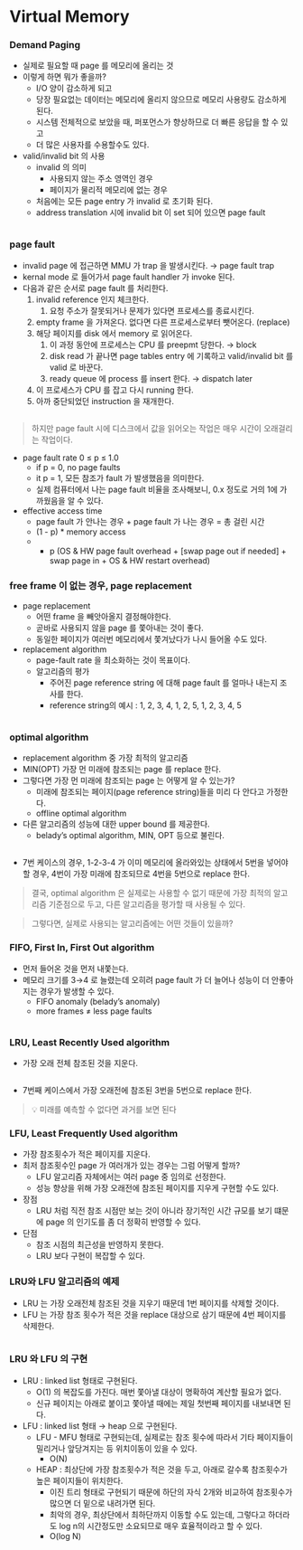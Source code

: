 # Virtual Memory

### Demand Paging

* 실제로 필요할 때 page 를 메모리에 올리는 것
* 이렇게 하면 뭐가 좋을까?
  * I/O 양이 감소하게 되고
  * 당장 필요없는 데이터는 메모리에 올리지 않으므로 메모리 사용량도 감소하게 된다.
  * 시스템 전체적으로 보았을 때, 퍼포먼스가 향상하므로 더 빠른 응답을 할 수 있고
  * 더 많은 사용자를 수용할수도 있다.
* valid/invalid bit 의 사용
  * invalid 의 의미
    * 사용되지 않는 주소 영역인 경우
    * 페이지가 물리적 메모리에 없는 경우
  * 처음에는 모든 page entry 가 invalid 로 초기화 된다.
  * address translation 시에 invalid bit 이 set 되어 있으면 page fault

<figure><img src="../../.gitbook/assets/image (27) (2) (1).png" alt=""><figcaption></figcaption></figure>

### page fault

* invalid page 에 접근하면 MMU 가 trap 을 발생시킨다. → page fault trap
* kernal mode 로 들어가서 page fault handler 가 invoke 된다.
* 다음과 같은 순서로 page fault 를 처리한다.
  1. invalid reference 인지 체크한다.
     1. 요청 주소가 잘못되거나 문제가 있다면 프로세스를 종료시킨다.
  2. empty frame 을 가져온다. 없다면 다른 프로세스로부터 뺏어온다. (replace)
  3. 해당 페이지를 disk 에서 memory 로 읽어온다.
     1. 이 과정 동안에 프로세스는 CPU 를 preepmt 당한다. → block
     2. disk read 가 끝나면 page tables entry 에 기록하고 valid/invalid bit 를 valid 로 바꾼다.
     3. ready queue 에 process 를 insert 한다. → dispatch later
  4. 이 프로세스가 CPU 를 잡고 다시 running 한다.
  5. 아까 중단되었던 instruction 을 재개한다.

<figure><img src="../../.gitbook/assets/image (3) (1) (1) (2).png" alt=""><figcaption></figcaption></figure>

> 하지만 page fault 시에 디스크에서 값을 읽어오는 작업은 매우 시간이 오래걸리는 작업이다.

* page fault rate 0 ≤ p ≤ 1.0
  * if p = 0, no page faults
  * it p = 1, 모든 참조가 fault 가 발생했음을 의미한다.
  * 실제 컴퓨터에서 나는 page fault 비율을 조사해보니, 0.x 정도로 거의 1에 가까웠음을 알 수 있다.
* effective access time
  * page fault 가 안나는 경우 + page fault 가 나는 경우 = 총 걸린 시간
  * (1 - p) \* memory access
  *
    * p (OS & HW page fault overhead + \[swap page out if needed] + swap page in + OS & HW restart overhead)

### free frame 이 없는 경우, page replacement

* page replacement
  * 어떤 frame 을 빼앗아올지 결정해야한다.
  * 곧바로 사용되지 않을 page 를 쫓아내는 것이 좋다.
  * 동일한 페이지가 여러번 메모리에서 쫓겨났다가 나시 들어올 수도 있다.
* replacement algorithm
  * page-fault rate 을 최소화하는 것이 목표이다.
  * 알고리즘의 평가
    * 주어진 page reference string 에 대해 page fault 를 얼마나 내는지 조사를 한다.
    * reference string의 예시 : 1, 2, 3, 4, 1, 2, 5, 1, 2, 3, 4, 5

<figure><img src="../../.gitbook/assets/image (5) (5).png" alt=""><figcaption></figcaption></figure>

### optimal algorithm

* replacement algorithm 중 가장 최적의 알고리즘
* MIN(OPT) 가장 먼 미래에 참조되는 page 를 replace 한다.
* 그렇다면 가장 먼 미래에 참조되는 page 는 어떻게 알 수 있는가?
  * 미래에 참조되는 페이지(page reference string)들을 미리 다 안다고 가정한다.
  * offline optimal algorithm
* 다른 알고리즘의 성능에 대한 upper bound 를 제공한다.
  * belady’s optimal algorithm, MIN, OPT 등으로 불린다.

<figure><img src="../../.gitbook/assets/image (16) (2) (1).png" alt=""><figcaption></figcaption></figure>

* 7번 케이스의 경우, 1-2-3-4 가 이미 메모리에 올라와있는 상태에서 5번을 넣어야 할 경우, 4번이 가장 미래에 참조되므로 4번을 5번으로 replace 한다.

> 결국, optimal algorithm 은 실제로는 사용할 수 없기 때문에 가장 최적의 알고리즘 기준점으로 두고, 다른 알고리즘을 평가할 때 사용될 수 있다.

> 그렇다면, 실제로 사용되는 알고리즘에는 어떤 것들이 있을까?

### FIFO, First In, First Out algorithm

* 먼저 들어온 것을 먼저 내쫓는다.
* 메모리 크기를 3→4 로 늘렸는데 오히려 page fault 가 더 늘어나 성능이 더 안좋아지는 경우가 발생할 수 있다.
  * FIFO anomaly (belady’s anomaly)
  * more frames ≠ less page faults

<figure><img src="../../.gitbook/assets/image (19) (1) (2).png" alt=""><figcaption></figcaption></figure>

### LRU, Least Recently Used algorithm

* 가장 오래 전체 참조된 것을 지운다.

<figure><img src="../../.gitbook/assets/image (8) (5).png" alt=""><figcaption></figcaption></figure>

* 7번째 케이스에서 가장 오래전에 참조된 3번을 5번으로 replace 한다.

> 💡 미래를 예측할 수 없다면 과거를 보면 된다

### LFU, Least Frequently Used algorithm

* 가장 참조횟수가 적은 페이지를 지운다.
* 최저 참조횟수인 page 가 여러개가 있는 경우는 그럼 어떻게 할까?
  * LFU 알고리즘 자체에서는 여러 page 중 임의로 선정한다.
  * 성능 향상을 위해 가장 오래전에 참조된 페이지를 지우게 구현할 수도 있다.
* 장점
  * LRU 처럼 직전 참조 시점만 보는 것이 아니라 장기적인 시간 규모를 보기 떄문에 page 의 인기도를 좀 더 정확히 반영할 수 있다.
* 단점
  * 참조 시점의 최근성을 반영하지 못한다.
  * LRU 보다 구현이 복잡할 수 있다.

### LRU와 LFU 알고리즘의 예제

* LRU 는 가장 오래전체 참조된 것을 지우기 때문데 1번 페이지를 삭제할 것이다.
* LFU 는 가장 참조 횟수가 적은 것을 replace 대상으로 삼기 때문에 4번 페이지를 삭제한다.

<figure><img src="../../.gitbook/assets/image (2) (2) (1).png" alt=""><figcaption></figcaption></figure>

### LRU 와 LFU 의 구현

* LRU : linked list 형태로 구현된다.
  * O(1) 의 복잡도를 가진다. 매번 쫓아낼 대상이 명확하여 계산할 필요가 없다.
  * 신규 페이지는 아래로 붙이고 쫓아낼 때에는 제일 첫번째 페이지를 내보내면 된다.
* LFU : linked list 형태 → heap 으로 구현된다.
  * LFU - MFU 형태로 구현되는데, 실제로는 참조 횟수에 따라서 기타 페이지들이 밀리거나 앞당겨지는 등 위치이동이 있을 수 있다.
    * O(N)
  * HEAP : 최상단에 가장 참조횟수가 적은 것을 두고, 아래로 갈수록 참조횟수가 높은 페이지들이 위치한다.
    * 이진 트리 형태로 구현되기 때문에 하단의 자식 2개와 비교하여 참조횟수가 많으면 더 밑으로 내려가면 된다.
    * 최악의 경우, 최상단에서 최하단까지 이동할 수도 있는데, 그렇다고 하더라도 log n의 시간정도만 소요되므로 매우 효율적이라고 할 수 있다.
    * O(log N)

<figure><img src="../../.gitbook/assets/image (30) (1) (1).png" alt=""><figcaption></figcaption></figure>

<figure><img src="../../.gitbook/assets/image (15) (3) (1).png" alt=""><figcaption></figcaption></figure>
